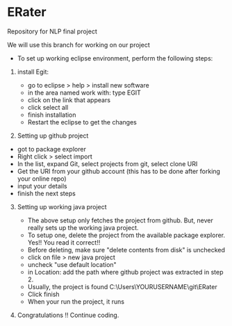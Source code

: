 # ERater
Repository for NLP final project

We will use this branch for working on our project

- To set up working eclipse environment, perform the following steps:

1) install Egit:
   - go to eclipse > help > install new software 
   - in the area named work with: type EGIT
   - click on the link that appears
   - click select all
   - finish installation
   - Restart the eclipse to get the changes
   
 2) Setting up github project
   - got to package explorer
   - Right click > select import 
   - In the list, expand Git, select projects from git, select clone URI
   - Get the URI from your github account (this has to be done after forking your online repo)
   - input your details
   - finish the next steps
   
3) Setting up working java project
   - The above setup only fetches the project from github. But, never really sets up the working java project. 
   - To setup one, delete the project from the available package explorer. Yes!! You read it correct!! 
   - Before deleting, make sure "delete contents from disk" is unchecked
   - click on file > new java project 
   - uncheck "use default location"
   - in Location: add the path where github project was extracted in step 2.
   - Usually, the project is found C:\Users\YOURUSERNAME\git\ERater
   - Click finish
   - When your run the project, it runs

 4) Congratulations !! Continue coding.
 